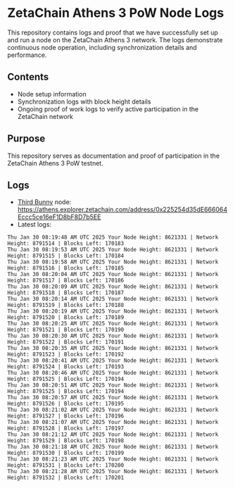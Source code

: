 # ZetaChain Athens 3 PoW Node Logs
This repository contains logs and proof that we have successfully set up and run a node on the ZetaChain Athens 3 network. The logs demonstrate continuous node operation, including synchronization details and performance.

## Contents
- Node setup information
- Synchronization logs with block height details
- Ongoing proof of work logs to verify active participation in the ZetaChain network

## Purpose
This repository serves as documentation and proof of participation in the ZetaChain Athens 3 PoW testnet.

## Logs

- [Third Bunny](https://thirdbunny.xyz/) node: https://athens.explorer.zetachain.com/address/0x225254d35dE666064Eccc5ce16eF1D8bF8D7b5EE
- Latest logs:
```
Thu Jan 30 08:19:48 AM UTC 2025 Your Node Height: 8621331 | Network Height: 8791514 | Blocks Left: 170183
Thu Jan 30 08:19:53 AM UTC 2025 Your Node Height: 8621331 | Network Height: 8791515 | Blocks Left: 170184
Thu Jan 30 08:19:58 AM UTC 2025 Your Node Height: 8621331 | Network Height: 8791516 | Blocks Left: 170185
Thu Jan 30 08:20:04 AM UTC 2025 Your Node Height: 8621331 | Network Height: 8791517 | Blocks Left: 170186
Thu Jan 30 08:20:09 AM UTC 2025 Your Node Height: 8621331 | Network Height: 8791518 | Blocks Left: 170187
Thu Jan 30 08:20:14 AM UTC 2025 Your Node Height: 8621331 | Network Height: 8791519 | Blocks Left: 170188
Thu Jan 30 08:20:19 AM UTC 2025 Your Node Height: 8621331 | Network Height: 8791520 | Blocks Left: 170189
Thu Jan 30 08:20:25 AM UTC 2025 Your Node Height: 8621331 | Network Height: 8791521 | Blocks Left: 170190
Thu Jan 30 08:20:30 AM UTC 2025 Your Node Height: 8621331 | Network Height: 8791522 | Blocks Left: 170191
Thu Jan 30 08:20:35 AM UTC 2025 Your Node Height: 8621331 | Network Height: 8791523 | Blocks Left: 170192
Thu Jan 30 08:20:41 AM UTC 2025 Your Node Height: 8621331 | Network Height: 8791524 | Blocks Left: 170193
Thu Jan 30 08:20:46 AM UTC 2025 Your Node Height: 8621331 | Network Height: 8791525 | Blocks Left: 170194
Thu Jan 30 08:20:51 AM UTC 2025 Your Node Height: 8621331 | Network Height: 8791525 | Blocks Left: 170194
Thu Jan 30 08:20:57 AM UTC 2025 Your Node Height: 8621331 | Network Height: 8791526 | Blocks Left: 170195
Thu Jan 30 08:21:02 AM UTC 2025 Your Node Height: 8621331 | Network Height: 8791527 | Blocks Left: 170196
Thu Jan 30 08:21:07 AM UTC 2025 Your Node Height: 8621331 | Network Height: 8791528 | Blocks Left: 170197
Thu Jan 30 08:21:12 AM UTC 2025 Your Node Height: 8621331 | Network Height: 8791529 | Blocks Left: 170198
Thu Jan 30 08:21:18 AM UTC 2025 Your Node Height: 8621331 | Network Height: 8791530 | Blocks Left: 170199
Thu Jan 30 08:21:23 AM UTC 2025 Your Node Height: 8621331 | Network Height: 8791531 | Blocks Left: 170200
Thu Jan 30 08:21:28 AM UTC 2025 Your Node Height: 8621331 | Network Height: 8791532 | Blocks Left: 170201
```
